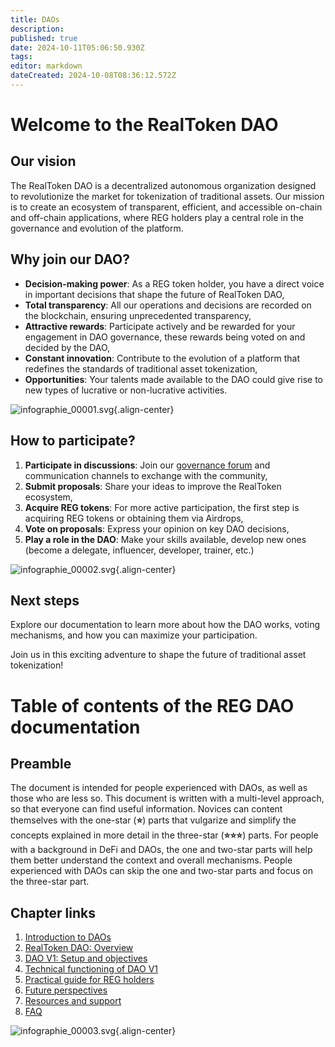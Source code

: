 ```yaml
---
title: DAOs
description: 
published: true
date: 2024-10-11T05:06:50.930Z
tags: 
editor: markdown
dateCreated: 2024-10-08T08:36:12.572Z
---
```


# Welcome to the RealToken DAO

## Our vision

The RealToken DAO is a decentralized autonomous organization designed to revolutionize the market for tokenization of traditional assets. Our mission is to create an ecosystem of transparent, efficient, and accessible on-chain and off-chain applications, where REG holders play a central role in the governance and evolution of the platform.

## Why join our DAO?

- **Decision-making power**: As a REG token holder, you have a direct voice in important decisions that shape the future of RealToken DAO,
- **Total transparency**: All our operations and decisions are recorded on the blockchain, ensuring unprecedented transparency,
- **Attractive rewards**: Participate actively and be rewarded for your engagement in DAO governance, these rewards being voted on and decided by the DAO,
- **Constant innovation**: Contribute to the evolution of a platform that redefines the standards of traditional asset tokenization,
- **Opportunities**: Your talents made available to the DAO could give rise to new types of lucrative or non-lucrative activities.

![infographie_00001.svg](/en/assets/img/infographie_00001.svg){.align-center}

## How to participate?

1. **Participate in discussions**: Join our [governance forum](https://forum.realtoken.community/) and communication channels to exchange with the community,
2. **Submit proposals**: Share your ideas to improve the RealToken ecosystem,
3. **Acquire REG tokens**: For more active participation, the first step is acquiring REG tokens or obtaining them via Airdrops,
4. **Vote on proposals**: Express your opinion on key DAO decisions,
5. **Play a role in the DAO**: Make your skills available, develop new ones (become a delegate, influencer, developer, trainer, etc.)

![infographie_00002.svg](/en/assets/img/infographie_00002.svg){.align-center}

## Next steps

Explore our documentation to learn more about how the DAO works, voting mechanisms, and how you can maximize your participation.

Join us in this exciting adventure to shape the future of traditional asset tokenization!

# Table of contents of the REG DAO documentation

## Preamble

The document is intended for people experienced with DAOs, as well as those who are less so. This document is written with a multi-level approach, so that everyone can find useful information. Novices can content themselves with the one-star (**⭐**) parts that vulgarize and simplify the concepts explained in more detail in the three-star (**⭐⭐⭐**) parts. For people with a background in DeFi and DAOs, the one and two-star parts will help them better understand the context and overall mechanisms. People experienced with DAOs can skip the one and two-star parts and focus on the three-star part.

## Chapter links

1. [Introduction to DAOs](/en/DAO/Introduction)
2. [RealToken DAO: Overview](/en/DAO/DAO_RealToken)
3. [DAO V1: Setup and objectives](/en/DAO/Phase1)
4. [Technical functioning of DAO V1](/en/DAO/Functioning)
5. [Practical guide for REG holders](/en/DAO/Practical_Guide)
6. [Future perspectives](/en/DAO/Perspectives)
7. [Resources and support](/en/DAO/Resources)
8. [FAQ](/en/DAO/FAQ)

![infographie_00003.svg](/en/assets/img/infographie_00003.svg){.align-center}
